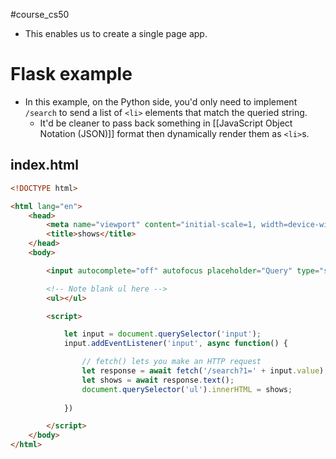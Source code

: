 #course_cs50 

- This enables us to create a single page app.

# Flask example

- In this example, on the Python side, you'd only need to implement `/search` to send a list of `<li>` elements that match the queried string.
    - It'd be cleaner to pass back something in [[JavaScript Object Notation (JSON)]] format then dynamically render them as `<li>`s.
## index.html

```html
<!DOCTYPE html>

<html lang="en">
    <head>
        <meta name="viewport" content="initial-scale=1, width=device-width">
        <title>shows</title>
    </head>
    <body>

        <input autocomplete="off" autofocus placeholder="Query" type="search">

        <!-- Note blank ul here -->
        <ul></ul>

        <script>

            let input = document.querySelector('input');
            input.addEventListener('input', async function() {

                // fetch() lets you make an HTTP request
                let response = await fetch('/search?1=' + input.value);
                let shows = await response.text();
                document.querySelector('ul').innerHTML = shows;
            
            })

        </script>
    </body>
</html>
```